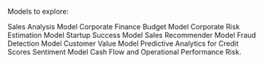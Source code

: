 Models to explore:

Sales Analysis Model
Corporate Finance Budget Model
Corporate Risk Estimation Model
Startup Success Model
Sales Recommender Model
Fraud Detection Model
Customer Value Model
Predictive Analytics for Credit Scores
Sentiment Model
Cash Flow and Operational Performance Risk.
